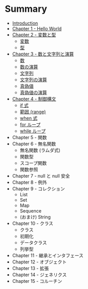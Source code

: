 # Summary

* [Introduction](README.md)
* [Chapter 1 - Hello World](chapter01/hello_world.md)
* [Chapter 2 - 変数と型](chapter02/chapter02.md)
    * [変数](chapter02/variable.md)
    * [型](chapter02/type.md)
* [Chapter 3 - 数と文字列と演算](chapter03/chapter03.md)
    * [数](chapter03/number.md)
    * [数の演算](chapter03/numeric_operation.md)
    * [文字列](chapter03/string.md)
    * [文字列の演算](chapter03/string_operation.md)
    * [真偽値](chapter03/boolean.md)
    * [真偽値の演算](chapter03/boolean_operation.md)
* [Chapter 4 - 制御構文](chapter04/chapter04.md)
    * [if 式](chapter04/if.md)
    * [範囲 (range)](chapter04/range.md)
    * [when 式](chapter04/when.md)
    * [for ループ](chapter04/for.md)
    * [while ループ](chapter04/while.md)
* Chapter 5 - 関数
* Chapter 6 - 無名関数
    * 無名関数 (ラムダ式)
    * 関数型
    * スコープ関数
    * 関数参照
* Chapter 7 - null と null 安全
* Chapter 8 - 例外
* Chapter 9 - コレクション
    * List
    * Set
    * Map
    * Sequence
    * (おまけ) String
* Chapter 10 - クラス
    * クラス
    * 初期化
    * データクラス
    * 列挙型
* Chapter 11 - 継承とインタフェース
* Chapter 12 - オブジェクト
* Chapter 13 - 拡張
* Chapter 14 - ジェネリクス
* Chapter 15 - コルーチン